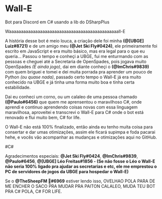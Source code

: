 # Wall-E
Bot para Discord em C# usando a lib do DSharpPlus

Waaaaaaaaaaaaaaaaaaaaaaaaaaaaaaaaaaaaaaaaaaaaaall-E

A história desse bot é meio louca, a criação dele foi minha **(@[UBGE] Luiz#8721)** e de um amigo meu **(@Jet Ski Fly#0424)**, ele primeiramente foi escrito em JavaScript e era muito básico, mas era legal para o que eu queria... Passou o tempo e conheçi a UBGE, fui me enturmando com as pessoas e cheguei até a Secretaria de OpenSpades, pois jogava muito OpenSpades *(E ainda jogo)*, dai em diante conheçi o **(@ImChris#9839)** com quem briguei e tomei e dei muita porrada pra aprender um pouco de Python *(ou quase nada)*, passado certo tempo o Wall-E já era muito conhecido na UBGE e já tinha uma forma muito boa e tinha certa estabilidade.

Dai eu conheci um corno, ou um calaleo de uma pessoa chamado **(@Paulo#6456)** que quem me aprensentou o maravilhoso C#, onde aprendi e continuo aprendendo coisas novas com essa linguagem maravilhosa, aproveitei e transcrevi o Wall-E para C# onde o bot está renovado e flui muito bem, C# for life.

O Wall-E não está 100% finalizado, então ainda eu tenho muita coisa para consertar e dar umas otimizações, assim ele ficará supimpa e foda pacarai hehe, e vocês vão acompanhar as mudanças e otimizações aqui no GitHub.

#C#

Agradecimentos especiais: **@Jet Ski Fly#0424**, **@ImChris#9839**, **@Paulo#6456**, **@[UBGE] Léo Freitas#1856 - (Se não fosse o Léo o Wall-E não seria 100% ligado pra ajudar as secretarias e etc, ele me emprestou o PC de servidores de jogos da UBGE para hospedar o Wall-E)**

Se o **@TheSheepFM 🌵#6969** estiver lendo isso, OVELHAO POLA PARA DE ME ENCHER O SACO PRA MUDAR PRA PAITON CALALEO, MUDA TEU BOT PRA C# POLA, C# FOR LIFE.

